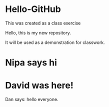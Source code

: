 # Hello-GitHub
This was created as a class exercise

Hello, this is my new repository.

It will be used as a demonstration for classwork.

Nipa says hi
=======

David was here!
=======
Dan says: hello everyone.
